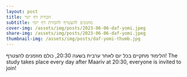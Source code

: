 ```yaml
---
layout: post
title: חבורת דף יומי
subtitle: מוזמנים להצטרף לחבורת דף יומי
cover-img: /assets/img/posts/2023-06-06-daf-yomi.jpeg
share-img: /assets/img/posts/2023-06-06-daf-yomi.jpeg
thumbnail-img: /assets/img/posts/daf-yomi-thumb.jpg
---
```


הלימוד מתקיים בכל יום לאחר ערבית בשעה 20:30, כולם מוזמנים להצטרף!
The study takes place every day after Maariv at 20:30, everyone is invited to join!